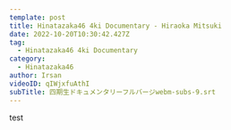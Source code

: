 ```yaml
---
template: post
title: Hinatazaka46 4ki Documentary - Hiraoka Mitsuki
date: 2022-10-20T10:30:42.427Z
tag:
  - Hinatazaka46 4ki Documentary
category:
  - Hinatazaka46
author: Irsan
videoID: qIWjxfuAthI
subTitle: 四期生ドキュメンタリーフルバージwebm-subs-9.srt
---
```

test